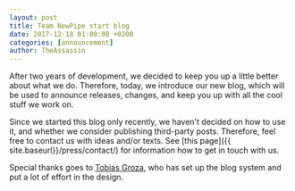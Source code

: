 ```yaml
---
layout: post
title: Team NewPipe start blog
date: 2017-12-18 01:00:00 +0200
categories: [announcement]
author: TheAssassin
---
```


After two years of development, we decided to keep you up a little better about what we do. Therefore, today, we introduce our new blog, which will be used to announce releases, changes, and keep you up with all the cool stuff we work on.

Since we started this blog only recently, we haven't decided on how to use it, and whether we consider publishing third-party posts. Therefore, feel free to contact us with ideas and/or texts. See [this page]({{ site.baseurl}}/press/contact/) for information how to get in touch with us.

Special thanks goes to [Tobias Groza](https://github.com/TobiGr), who has set up the blog system and put a lot of effort in the design.
